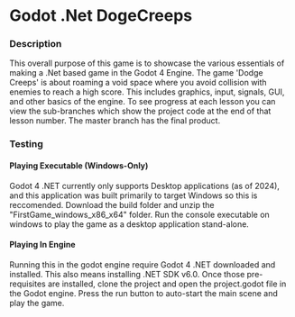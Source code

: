# Godot .Net DogeCreeps
### Description

This overall purpose of this game is to showcase the various essentials of making a .Net based game in the Godot 4 Engine. The game 'Dodge Creeps' is about roaming a void space where you avoid collision with enemies to reach a high score. This includes graphics, input, signals, GUI, and other basics of the engine. To see progress at each lesson you can view the sub-branches which show the project code at the end of that lesson number. The master branch has the final product. 

### Testing

#### Playing Executable (Windows-Only)
Godot 4 .NET currently only supports Desktop applications (as of 2024), and this application was built primarily to target Windows so this is reccomended. Download the build folder and unzip the "FirstGame_windows_x86_x64" folder. Run the console executable on windows to play the game as a desktop application stand-alone.

#### Playing In Engine
Running this in the godot engine require Godot 4 .NET downloaded and installed. This also means installing .NET SDK v6.0. Once those pre-requisites are installed, clone the project and open the project.godot file in the Godot engine. Press the run button to auto-start the main scene and play the game.
